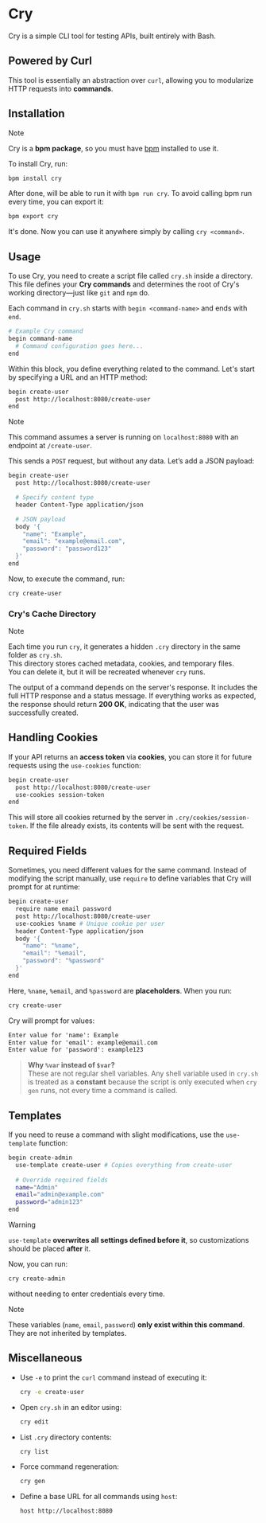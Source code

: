 
# Cry

Cry is a simple CLI tool for testing APIs, built entirely with Bash.  

## Powered by Curl

This tool is essentially an abstraction over `curl`, allowing you to modularize HTTP requests into **commands**.  

## Installation  

> [!NOTE]  
> Cry is a **bpm package**, so you must have [bpm](https://github.com/Raffa064/bpm) installed to use it.  

To install Cry, run:  

```bash
bpm install cry
```

After done, will be able to run it with `bpm run cry`. To avoid calling bpm run every time, you can export it:

```bash
bpm export cry
```

It's done. Now you can use it anywhere simply by calling `cry <command>`.

## Usage  

To use Cry, you need to create a script file called `cry.sh` inside a directory. This file defines your **Cry commands** and determines the root of Cry's working directory—just like `git` and `npm` do.  

Each command in `cry.sh` starts with `begin <command-name>` and ends with `end`.  

```bash
# Example Cry command
begin command-name
  # Command configuration goes here...
end 
```

Within this block, you define everything related to the command. Let's start by specifying a URL and an HTTP method:  

```bash
begin create-user
  post http://localhost:8080/create-user 
end
```

> [!NOTE]  
> This command assumes a server is running on `localhost:8080` with an endpoint at `/create-user`.  

This sends a `POST` request, but without any data. Let’s add a JSON payload:  

```bash
begin create-user
  post http://localhost:8080/create-user 

  # Specify content type
  header Content-Type application/json

  # JSON payload
  body '{
    "name": "Example",
    "email": "example@email.com",
    "password": "password123"
  }'
end
```

Now, to execute the command, run:  

```bash
cry create-user
```

### Cry's Cache Directory  

> [!NOTE]  
> Each time you run `cry`, it generates a hidden `.cry` directory in the same folder as `cry.sh`.  
> This directory stores cached metadata, cookies, and temporary files.  
> You can delete it, but it will be recreated whenever `cry` runs.  

The output of a command depends on the server's response. It includes the full HTTP response and a status message. If everything works as expected, the response should return **200 OK**, indicating that the user was successfully created.  

## Handling Cookies  

If your API returns an **access token** via **cookies**, you can store it for future requests using the `use-cookies` function:  

```bash
begin create-user
  post http://localhost:8080/create-user
  use-cookies session-token
end
```

This will store all cookies returned by the server in `.cry/cookies/session-token`. If the file already exists, its contents will be sent with the request.  

## Required Fields  

Sometimes, you need different values for the same command. Instead of modifying the script manually, use `require` to define variables that Cry will prompt for at runtime:  

```bash
begin create-user
  require name email password
  post http://localhost:8080/create-user
  use-cookies %name # Unique cookie per user
  header Content-Type application/json 
  body '{
    "name": "%name",
    "email": "%email",
    "password": "%password"
  }'
end
```

Here, `%name`, `%email`, and `%password` are **placeholders**. When you run:  

```bash
cry create-user
```

Cry will prompt for values:  

```txt
Enter value for 'name': Example  
Enter value for 'email': example@email.com  
Enter value for 'password': example123  
```

> **Why `%var` instead of `$var`?**  
> These are not regular shell variables. Any shell variable used in `cry.sh` is treated as a **constant** because the script is only executed when `cry gen` runs, not every time a command is called.  

## Templates  

If you need to reuse a command with slight modifications, use the `use-template` function:  

```bash
begin create-admin
  use-template create-user # Copies everything from create-user
  
  # Override required fields
  name="Admin"
  email="admin@example.com"
  password="admin123"
end
```

> [!WARNING]  
> `use-template` **overwrites all settings defined before it**, so customizations should be placed **after** it.  

Now, you can run:  

```bash
cry create-admin
```

without needing to enter credentials every time.  

> [!NOTE]  
> These variables (`name`, `email`, `password`) **only exist within this command**.  
> They are not inherited by templates.  

## Miscellaneous  

- Use `-e` to print the `curl` command instead of executing it:  
  ```bash
  cry -e create-user
  ```
- Open `cry.sh` in an editor using:  
  ```bash
  cry edit
  ```
- List `.cry` directory contents:  
  ```bash
  cry list
  ```
- Force command regeneration:  
  ```bash
  cry gen
  ```
- Define a base URL for all commands using `host`:  
  ```bash
  host http://localhost:8080
  ```
